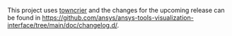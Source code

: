 This project uses [towncrier](https://towncrier.readthedocs.io/) and the changes for the upcoming release can be found in <https://github.com/ansys/ansys-tools-visualization-interface/tree/main/doc/changelog.d/>.

<!-- towncrier release notes start -->